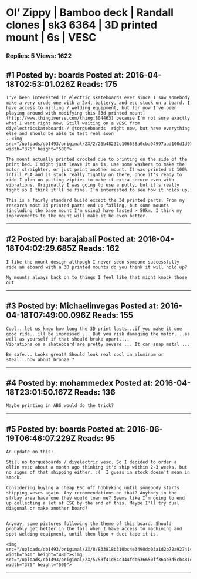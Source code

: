 # Ol&rsquo; Zippy &#124; Bamboo deck &#124; Randall clones &#124; sk3 6364 &#124; 3D printed mount &#124; 6s &#124; VESC

### Replies: 5 Views: 1622

## \#1 Posted by: boards Posted at: 2016-04-18T02:53:01.026Z Reads: 175

```
I've been interested in electric skateboards ever since I saw somebody make a very crude one with a 2x4, battery, and esc stuck on a board. I have access to milling / welding equipment, but for now I've been playing around with modifying this [3d printed mount](http://www.thingiverse.com/thing:804463) because I'm not sure exactly what I want right now. Still waiting on a VESC from diyelectricskateboards / @torqueboards  right now, but have everything else and should be able to test real soon
. <img src="/uploads/db1493/original/2X/2/26b48232c106638a0cba94997aad100d1d9732d9.jpg" width="375" height="500">

The mount actually printed crooked due to printing on the side of the print bed. I might just leave it as is, use some washers to make the motor straighter, or just print another mount. It was printed at 100% infill PLA and is stuck really tightly on there, once it's ready to ride I plan on putting zipties to make it extra secure even with vibrations. Originally I was going to use a putty, but it's really tight so I think it'll be fine. I'm interested to see how it holds up.

This is a fairly standard build except the 3d printed parts. From my research most 3d printed parts end up failing, but some mounts (including the base mount I'm using) have lasted > 50km. I think my improvements to the mount will make it be even better.
```

---
## \#2 Posted by: barajabali Posted at: 2016-04-18T04:02:29.685Z Reads: 162

```
I like the mount design although I never seen someone successfully ride an eboard with a 3D printed mounts do you think it will hold up? 

My mounts always back on to things I feel like that might knock those out
```

---
## \#3 Posted by: Michaelinvegas Posted at: 2016-04-18T07:49:00.096Z Reads: 155

```
Cool...let us know how long the 3D print lasts...if you make it one good ride...ill be impressed ... But you risk damaging the motor....as well as yourself if that should brake apart....
Vibrations on a skateboard are pretty severe ... It can snap metal ... 

Be safe... Looks great! Should look real cool in aluminum or steal...how about bronze ?
```

---
## \#4 Posted by: mohammedex Posted at: 2016-04-18T23:01:50.167Z Reads: 136

```
Maybe printing in ABS would do the trick?
```

---
## \#5 Posted by: boards Posted at: 2016-06-19T06:46:07.229Z Reads: 95

```
An update on this:

Still no torqueboards / diyelectric vesc. So I decided to order a ollin vesc about a month ago thinking it'd ship within 2-3 weeks, but no signs of that shipping either. :(  I guess in stock doesn't mean in stock. 

Considering buying a cheap ESC off hobbyking until somebody starts shipping vescs again. Any recommendations on that? Anybody in the sf/bay area have one they would loan me? Seems like I'm going to end up collecting a lot of ESC by the end of this. Maybe I'll try dual diagonal or make another board?


Anyway, some pictures following the theme of this board. Should probably get better in the fall when I have access to machining and spot welding equipment, until then lipo + duct tape it is.

<img src="/uploads/db1493/original/2X/8/833818b310bc4e3490dd03a1d2b72a9274144c62.jpg" width="640" height="480"><img src="/uploads/db1493/original/2X/5/53f41d54c344fdb636650ff36ab3d5cb481cac83.jpg" width="375" height="500">
```

---
